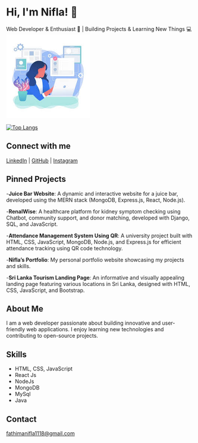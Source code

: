 # Hi, I'm Nifla! 👋



Web Developer & Enthusiast 🚀 | Building Projects & Learning New Things 💻
  ![new](image/download.jpeg)

[![Top Langs](https://github-readme-stats.vercel.app/api/top-langs/?username=Niflanijam&layout=donut-vertical)](https://github.com/anuraghazra/github-readme-stats)

## Connect with me

[LinkedIn](https://www.linkedin.com/in/n-f-nifla-73b702309?utm_source=share&utm_campaign=share_via&utm_content=profile&utm_medium=android_app) | [GitHub](https://github.com/Niflanijam) | [Instagram](https://www.instagram.com/niflanijam?igsh=MTdhc2xmaDVhNzcydw==)

## Pinned Projects

-**Juice Bar Website**: A dynamic and interactive website for a juice bar, developed using the MERN stack (MongoDB, Express.js, React, Node.js).

-**RenalWise**: A healthcare platform for kidney symptom checking using Chatbot, community support, and donor matching, developed with Django, SQL, and JavaScript.

-**Attendance Management System Using QR**: A university project built with HTML, CSS, JavaScript, MongoDB, Node.js, and Express.js for efficient attendance tracking using QR code technology.

-**Nifla’s Portfolio**: My personal portfolio website showcasing my projects and skills.

-**Sri Lanka Tourism Landing Page**: An informative and visually appealing landing page featuring various locations in Sri Lanka, designed with HTML, CSS, JavaScript, and Bootstrap.

## About Me

I am a web developer passionate about building innovative and user-friendly web applications. I enjoy learning new technologies and contributing to open-source projects.

## Skills

- HTML, CSS, JavaScript
- React Js
- NodeJs
- MongoDB
- MySql
- Java
## Contact

fathimanifla1118@gmail.com
